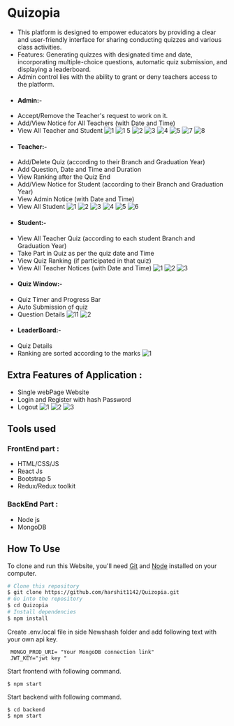 # Quizopia
- This platform is designed to empower educators by providing a clear and user-friendly interface for sharing conducting
quizzes and various class activities. 
- Features: Generating quizzes with designated time and date, incorporating multiple-choice questions, automatic quiz
submission, and displaying a leaderboard.
- Admin control lies with the ability to grant or deny teachers access to the platform.
 * <h4>Admin:-</h1>
- Accept/Remove the Teacher's request to work on it.
- Add/View Notice for All Teachers (with Date and Time)
- View All Teacher and Student
![1](https://github.com/harshit1142/Quizopia/assets/112557145/47bd405c-a4bd-493d-b266-9d69ea07de72)
![1 5](https://github.com/harshit1142/Quizopia/assets/112557145/bfdc0920-c350-4cb0-9dc9-efa562addec3)
![2](https://github.com/harshit1142/Quizopia/assets/112557145/67044447-fd46-4572-b391-3f04d32972f1)
![3](https://github.com/harshit1142/Quizopia/assets/112557145/5f761989-34db-47ea-a71c-8fb9d1027df4)
![4](https://github.com/harshit1142/Quizopia/assets/112557145/ff97f8ab-4d95-4a99-8a26-b6cd827bf94a)
![5](https://github.com/harshit1142/Quizopia/assets/112557145/b141c216-bf75-49b1-94af-149526c2dc10)
![7](https://github.com/harshit1142/Quizopia/assets/112557145/71401f05-9eb5-4f60-b0c9-b6682c551e15)
![8](https://github.com/harshit1142/Quizopia/assets/112557145/d14aab55-0107-4cf2-bb29-660c8ec425db)


* <h4>Teacher:-</h1>
- Add/Delete Quiz (according to their Branch and Graduation Year)
- Add Question, Date and Time and Duration
- View Ranking after the Quiz End
- Add/View Notice for Student (according to their Branch and Graduation Year)
- View Admin Notice (with Date and Time)
- View All Student
![1](https://github.com/harshit1142/Quizopia/assets/112557145/1c62b80d-2e51-4738-94fd-8a8ecc188f84)
![2](https://github.com/harshit1142/Quizopia/assets/112557145/3815509b-c0a6-489b-b3f9-9216fb4ba50a)
![3](https://github.com/harshit1142/Quizopia/assets/112557145/f622182e-40ad-42ea-9517-df2f9c100231)
![4](https://github.com/harshit1142/Quizopia/assets/112557145/c67d5161-c40e-43b3-9ac4-8d2b601eaa4b)
![5](https://github.com/harshit1142/Quizopia/assets/112557145/a4b63650-4979-47bf-bf2c-3096e0c55531)
![6](https://github.com/harshit1142/Quizopia/assets/112557145/1ad66383-860c-43e1-8c95-2c533645037f)



* <h4>Student:-</h1>
- View All Teacher Quiz  (according to each student Branch and Graduation Year)
- Take Part in Quiz as per the quiz date and Time
- View Quiz Ranking (if participated in that quiz)
- View All Teacher Notices (with Date and Time)
![1](https://github.com/harshit1142/Quizopia/assets/112557145/b2bdb90e-9a86-4016-8e97-2042c5848a98)
![2](https://github.com/harshit1142/Quizopia/assets/112557145/e22ce1fc-bf31-4f48-a21d-3be6935c6ec5)
![3](https://github.com/harshit1142/Quizopia/assets/112557145/8ad3b47c-8ed3-4100-8ace-6252be871c8c)

* <h4>Quiz Window:-</h1>
- Quiz Timer and Progress Bar
- Auto Submission of quiz
- Question Details 
![11](https://github.com/harshit1142/Quizopia/assets/112557145/7635425e-8fba-44a8-9db5-19923308ae0d)
![2](https://github.com/harshit1142/Quizopia/assets/112557145/4d545b01-fac4-4ba8-aa47-25d61277b6d4)


* <h4>LeaderBoard:-</h1>
- Quiz Details
- Ranking are sorted according to the marks 
![1](https://github.com/harshit1142/Quizopia/assets/112557145/83f9765c-8122-4b12-9eff-8f1d1f0583ee)



## Extra Features of Application :
- Single webPage Website
- Login and Register with hash Password
- Logout
![1](https://github.com/harshit1142/Quizopia/assets/112557145/e8613587-76f2-4139-9ae5-16b880ac18c4)
![2](https://github.com/harshit1142/Quizopia/assets/112557145/329837e4-a21c-4855-8ef7-e2d4144359a3)
![3](https://github.com/harshit1142/Quizopia/assets/112557145/4243fa73-c1ba-4e32-aaee-2a1218157e0c)


## Tools used 
### FrontEnd part :
- HTML/CSS/JS
- React Js
- Bootstrap 5
- Redux/Redux toolkit

### BackEnd Part :
- Node js
- MongoDB


## How To Use

To clone and run this Website, you'll need [Git](https://git-scm.com) and [Node](https://nodejs.org/en/download/) installed on your computer.

```bash
# Clone this repository
$ git clone https://github.com/harshit1142/Quizopia.git
# Go into the repository
$ cd Quizopia
# Install dependencies
$ npm install
```

Create .env.local file in side Newshash folder and add following text with your own api key.
```
 MONGO_PROD_URI= "Your MongoDB connection link"
 JWT_KEY="jwt key "
```
Start frontend with following command.
```
$ npm start
```
Start backend with following command.
```
$ cd backend
$ npm start
```
